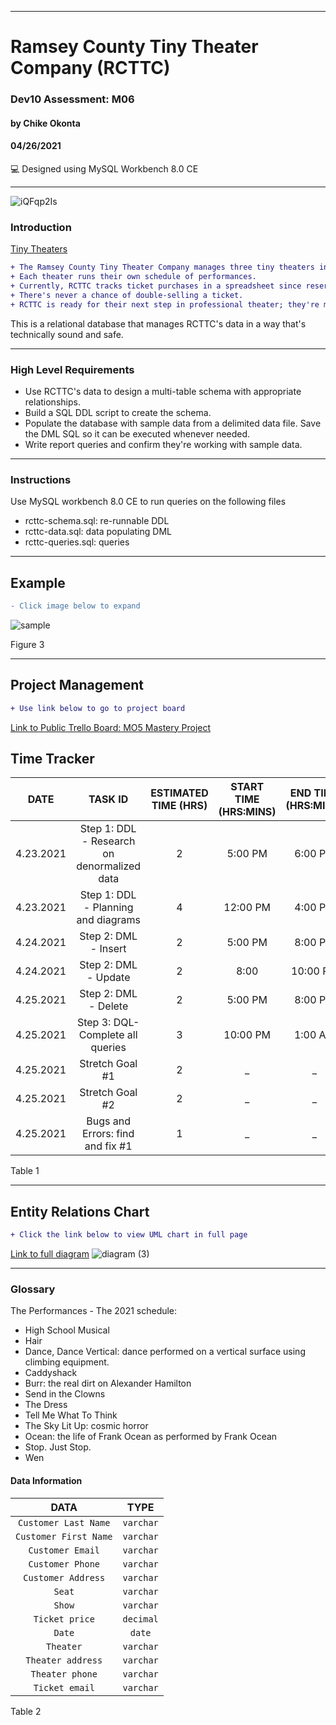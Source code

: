 ____________________________________
# Ramsey County Tiny Theater Company (RCTTC)
### Dev10 Assessment: M06
#### by Chike Okonta
#### 04/26/2021
💻 Designed using MySQL Workbench 8.0 CE

_______________________________________________________
![iQFqp2Is](https://user-images.githubusercontent.com/40407778/115913154-d8a75900-a435-11eb-979a-b5a1cc493ec5.jpeg)

### Introduction
[Tiny Theaters](https://stage3talent.brightspace.com/d2l/le/content/6716/viewContent/3713/View)  
```diff
+ The Ramsey County Tiny Theater Company manages three tiny theaters in the Saint Paul Metro. 
+ Each theater runs their own schedule of performances. 
+ Currently, RCTTC tracks ticket purchases in a spreadsheet since reservations are always made in person or via a phone call to the one and only office manager. 
+ There's never a chance of double-selling a ticket.
+ RCTTC is ready for their next step in professional theater; they're moving their reservation system online. 
```
This is a relational database that manages RCTTC's data in a way that's technically sound and safe.
___________________________________________________
### High Level Requirements
 - Use RCTTC's data to design a multi-table schema with appropriate relationships.
 - Build a SQL DDL script to create the schema.
 - Populate the database with sample data from a delimited data file. Save the DML SQL so it can be executed whenever needed.
 - Write report queries and confirm they're working with sample data.
___________________________________________________
### Instructions
Use MySQL workbench 8.0 CE to run queries on the following files
- rcttc-schema.sql: re-runnable DDL
- rcttc-data.sql: data populating DML
- rcttc-queries.sql: queries

  
 ______________________________________________________________________
## Example
```diff
- Click image below to expand
```
![sample](https://user-images.githubusercontent.com/40407778/115920675-24f79680-a440-11eb-9779-ba72e08953b2.JPG)



Figure 3
____________________________________________________________________

## Project Management 
```diff
+ Use link below to go to project board
```
[Link to Public Trello Board: MO5 Mastery Project](https://trello.com/b/PTnqEPNP/m06-tiny-theaters)

## Time Tracker

|DATE |TASK ID|ESTIMATED TIME (HRS) | START TIME (HRS:MINS)|END TIME (HRS:MINS)| STATUS
|:---:| :---: | :---:               | :---:                |:---:              |:---:
|4.23.2021| Step 1: DDL - Research on denormalized data| 2              | 5:00 PM | 6:00 PM |  Completed
|4.23.2021| Step 1: DDL - Planning and diagrams  | 4              | 12:00 PM | 4:00 PM | Completed
|4.24.2021| Step 2: DML - Insert | 2              | 5:00 PM  | 8:00 PM |  Completed
|4.24.2021| Step 2: DML - Update | 2                 | 8:00  | 10:00 PM|  Completed
|4.25.2021| Step 2: DML - Delete | 2      | 5:00 PM  | 8:00 PM |  Completed
|4.25.2021| Step 3: DQL- Complete all queries | 3          | 10:00 PM  | 1:00 AM |  Completed
|4.25.2021| Stretch Goal #1 | 2       | _  | _ | Not Started
|4.25.2021| Stretch Goal #2 | 2      | _  | _ | Not Started
|4.25.2021| Bugs and Errors: find and fix #1 | 1  | _  | _ | Not Started

Table 1

   ______________________________________________________________________
## Entity Relations Chart
 ```diff
 + Click the link below to view UML chart in full page
 ```
[Link to full diagram](https://viewer.diagrams.net/?highlight=0000ff&edit=_blank&layers=1&nav=1#R7V1bc6M4Fv41rpp9mBRXGx4TJ9mtme7d2XTPTu%2B8dClGMXQw8oJy8fz6lUDCgGQHGzByolQqQQIJ0HfOJ%2BmcIzGx56vXv6dgHX5GAYwnlhG8TuzriWWZjmWQfzRnU%2BT4rlNkLNMoKLKMbcaX6C%2FISvLcpyiAGcsrsjBCMY7W9cwFShK4wLU8kKbopX7ZA4qDWsYaLKGQ8WUBYjH3jyjAIcs1p%2F72xD9gtAzZrT1rVpy4B4vHZYqeEna%2FiWXfOrfm9U1xegV4XexFsxAE6KWSZd9M7HmKEC6OVq9zGNO2rTfb7Y6z5XOnMMFtCjz8uFn9%2BPP3X7JfVn9%2Bu4x9bPw%2B%2F9mcFtU8g%2FgJ8vfInxZveAvRl1xP7KsHlOA5ilGaZ9u2b8%2FdKckXH4Q92zNMMXyVoQjueeXbliASBtEK4nRDrmOlPNsuyjHhsmZukX7ZQmVxQMIKStaUvRhg4rEs6942ETlgrXRIiwkNNn%2FKMKk8FRqOIL6mh%2Bx1rzIMUsw0wDZIBmkNDKIE0hY183Qcg3UWFa2T54RRHHwCG%2FSEeUU8dfUQvcLgrlAAei3RhU%2BkMpo0GFxf2MPQ0yCOlgk5XhCY6B2vUpiRZ%2FkEMlxWQIQZBqx89gjxIqxUJsM%2Bwyl6hJUzN8bs0r3Nny6OK%2Fm31nzu3UqlZb9gNmVIlJXxZMF6W3m4DJAXxhGI76jwJ8tcHOpo01YOUrT%2BCtIlxCxjjSIK1s0zaawS10rDJiihNWG0Zidj%2BMDL3iNMxJJDy5qjrDRvCveK%2FBINnBsX7sQljzsnaXObJr%2F08pRAnxCkiajSOiCRmBdIpWYf%2FK3JYq%2BWvY0%2BYwbbaEcM%2FLreZcEWZOG3Xw%2BThiozHgW00QC6yQCINOdDnPdBYRQEMBkSQas1ghXIODonQcwREFswJv9OypHC5P3GBZBTdnHtVbYGiyhZfipKThsIu%2Boi%2FLpTR03%2FlDrqngVfN6XgXfL1dGy%2BbjHwPa2ywyDi9Z2crN3W8I1F1rPdZP0QpUS46bl0EYL0J8v9m%2Bq8rSi4qvC0p3laFZ72x%2BZpX%2FO0qBjq8jQ368mIOgaap3sBVxWeNkVjmCbqkYjatMZmarOrOexdUbXZHsHRuFq0WZVcDVcgijVZ9wGvMmy9x%2BC1DikkGu6dbdfeHcHhti%2FMaeWHIc3ZmntJq9IwdS88u%2FLjSITDG0o4RNtYKRwgCFKYZVo8ehaPhkj4om%2FT9AwiEicUA7%2FrdEuP6HqQEe7ttqdjD%2BkMcTr3gcd0pXYoPKYzus7J3jlVH4ChMgM30fgtQDpikI41bQbpSGaipkQJLGewFhMtyGQEA9NnGHzHIQRYR%2Bs0lKpjtM5shzDtj9Y5sVCcx9jmLMN12tsu98TryMRhMFK1xJHNxw7YMdUf3Fji2KZJ6zp0p2es9wyCvJNi39W6rGem%2FbG3LHrntOwtmq5HVvgx56WlbihM3aLxuRyIa7Nid1yVoWkdY6kOTcuCd05L0zrKUqYbCtO0aGriA2vtBeoRX2XoWodaqkPX0hCe0%2FK1jraUKYe6fG2LVizO1zqkozd0VWFrW7R%2FcbR1vFZvHooG2pycHf%2FC9z13ZjpW%2FleUBVcmC86FVSlkDRW44YlEoDvysUTHvHDrsuOZIzOHp1xUwKjLKIzWiI7VsXuiuXtNWgilK5As4Nl4OVSFdU%2BPLmXxwVahtjCXjRna4dZjFF3PlxCZJEDR5Bu19D8GEi3%2FFcXYqQ86quPwqI7pUfYqacc2oDyIjgUVBz7nGNVRqlqXqI4Tz5BEPv3YUR2leqg71LFFJ8E5DnVGDeg4AGZVhj52i6hWBYj7HGeshxO3JKDjxMTd1RHxriao9lHxtKdlbdFVkIWkeebW5FJbIbvjqgpNO10jrTRN90fTkoCO09K003W29a5o2mkP4GibHIoTogBg6hcs%2FmlyPgZNVch5qvb2za5TXxlmS1aGmd5UbDBzOpg%2BiC12ly8hADhCyU590ObDI8yHR23hLDcfWt6F4243R%2BBy1b94nMek9Bytic7B699HtyY64qT0Y1sTHfXnpY44L023BK%2BtiT3DrMpIiN9MceI%2Bx2nq4cTd1po4WDSUq8NdZLrRmbWHA8wSADu7zfhVxfRAih4O466LgTRF90fRnjfy2NrtOtN6XxR91Fz5pANrVzkPnWKMfPgegGMPmn29WHcoaTjA%2BMXOsgLc0zMbeQjt66W7Mk1RdwjtS5buRotHiPUAuiOiqgygpy16YBgsIbcbkQaI8OYOxrnp62Z7prAuFV4Mk7zxVYhXMVMrmASX9LOqJHlzR2D%2Bij6DZFOcuI3oAxeuBeoIkV%2FYn6OBvEC6%2BcbVnyb%2BSxMXLk9ev1ZPXm946jXC3%2Fj7kONKKZLaFqKJTfWFKi8Yg3sYX5XfeK0%2BXvGV1z2esww9pQu4b6zAxAbzvnLXhQxgimpb0in3bK05UHhmmkvDM6w9r0xS2T1%2BQzlxlJ0Un6izbsrxG9%2FWLF6dldrKu1DRrFGR3ayoaBqholxxyhfvoEstVjoPp0sDqIh5nIoYB6jIoCrh848%2Fv6USfO8ydXSC8zLXCR6Me6hOOLN6RbbZWDQxsE7w2%2B9QATKMDtESJSCuiv%2FiiW6%2Fx7v70v1MxbHmft6W%2FoTyYQO94gfEeMOUBzxh1FSf4%2Bh%2Fl3bV1HEl79UO1r8j9KjRd7In6bMDelOJ%2BFTiTSXqqBvNBWQz7p57QzdI64BN5TI25dt9H8OV3meXqjWvd9h8batRxRP0ql%2BeLJRyGtPBcEhadrqkR3dglUH66nOCOqYHX6Mk%2F1dulzZHqzWVGVaWPMu2OM9c84xr%2BEy3EDEuM5hlq1xQLknyszGtlF%2FvLH6T93ukAO%2F6yOF1BJYpWLUqf5%2B%2FShg90pCzfz3SaJlW5QzCobd0TnxrGVTsZEUaXEWG8bhOIHV1ZpMWyTyGTUUmhauVpb7mLEX3ibWvXsIIwy8kn97qJQXrHbOVI8Jvdupw%2B4mJUxNl%2FlWfSvfnyDaRKRel9792WbLXXz4TFSDT4VWtwqsOlohm4J183e5J12l652FrPMfIKq%2F94i9VIqs80br4sSOrPPX3BvTO3sA4alDVAQir4h%2Fy9O6A6nD26Es0vRYms4%2FjEfLU3xyQrxYTCXudRot8DRBcRCtAK%2FqJThHmll6ueSTGqlA2N6NqylaAskdfrulbmrIluqEwZYsmwgwCPNEbe%2FYA6ggcnaE%2F0v%2Fh8BL9O%2Fr1n%2F%2BZ%2FWzeP3zn33Y%2FyM1Stzwd40w5wid%2BrANmIvMtHOcW5LOmNz0aRTxHBwdGJ0hFWtWQjg%2Bp3Pfj2nU3q9usoj83q1RWbC0rCspKJ%2FV3RoFUw9MSHndMjTskMuBDQbqDnc3GlrNmY63%2FwOzcIuz5LOLCjuD71hEnPQraeGFbrlv3kc6MI8O2XKceS%2BIa3kkl9jy2rFDQ4iPZ4EYQ5D0u9nrYxcxsuWJjsGmlcuuzBrT1vAHdbj0ZxdQjfZxd%2B1RUP1F%2FDk5VRWEd3thDkilCuErmKViHn1EA6RX%2FBw%3D%3D)
![diagram (3)](https://user-images.githubusercontent.com/40407778/115927861-bec44100-a44a-11eb-96bc-7e39d3e359f2.jpg)


 ________________________________________________________

### Glossary
The Performances - The 2021 schedule:
- High School Musical
- Hair
- Dance, Dance Vertical: dance performed on a vertical surface using climbing equipment.
- Caddyshack
- Burr: the real dirt on Alexander Hamilton
- Send in the Clowns
- The Dress
- Tell Me What To Think
- The Sky Lit Up: cosmic horror
- Ocean: the life of Frank Ocean as performed by Frank Ocean
- Stop. Just Stop.
- Wen

#### Data Information
  
  |DATA| TYPE
  | :---:|:---:
  |`Customer Last Name`| `varchar`
  | `Customer First Name` |`varchar`
  | `Customer Email` |`varchar`
  | `Customer Phone` |`varchar`
  | `Customer Address` |`varchar`
  | `Seat` |`varchar`
  | `Show` |`varchar`
  | `Ticket price` |`decimal`
  | `Date` |`date`
  | `Theater` |`varchar`
  | `Theater address` |`varchar`
  | `Theater phone` |`varchar`
  | `Ticket email` |`varchar`

Table 2


